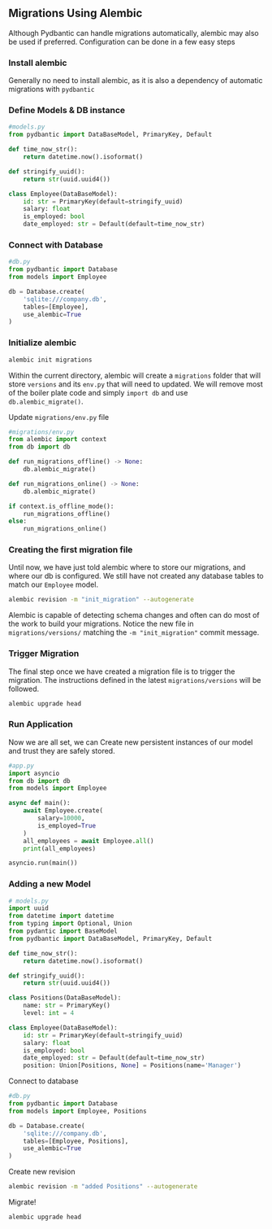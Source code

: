 ## Migrations Using Alembic
Although Pydbantic can handle migrations automatically, alembic may also be used if preferred. Configuration can be done in a few easy steps

### Install alembic
Generally no need to install alembic, as it is also a dependency of automatic migrations with `pydbantic`

### Define Models & DB instance
```python
#models.py
from pydbantic import DataBaseModel, PrimaryKey, Default

def time_now_str():
    return datetime.now().isoformat()

def stringify_uuid():
    return str(uuid.uuid4())

class Employee(DataBaseModel):
    id: str = PrimaryKey(default=stringify_uuid)
    salary: float
    is_employed: bool
    date_employed: str = Default(default=time_now_str)
```

### Connect with Database
```python
#db.py
from pydbantic import Database
from models import Employee

db = Database.create(
    'sqlite:///company.db',
    tables=[Employee],
    use_alembic=True
)
```
### Initialize alembic
```bash
alembic init migrations
```
Within the current directory, alembic will create a `migrations` folder that will store `versions` and its `env.py` that will need to updated. We will remove most of the boiler plate code and simply `import db` and use `db.alembic_migrate()`.


Update `migrations/env.py` file
```python
#migrations/env.py
from alembic import context
from db import db

def run_migrations_offline() -> None:
    db.alembic_migrate()

def run_migrations_online() -> None:
    db.alembic_migrate()

if context.is_offline_mode():
    run_migrations_offline()
else:
    run_migrations_online()
```

### Creating the first migration file
Until now, we have just told alembic where to store our migrations, and where our db is configured. We still have not created any database tables to match our `Employee` model.
```bash
alembic revision -m "init_migration" --autogenerate
```

Alembic is capable of detecting schema changes and often can do most of the work to build your migrations. Notice the new file in `migrations/versions/` matching the `-m "init_migration"` commit message.


### Trigger Migration
The final step once we have created a migration file is to trigger the migration. The instructions defined in the latest `migrations/versions` will be followed.

```bash
alembic upgrade head
```

### Run Application
Now we are all set, we can Create new persistent instances of our model and trust they are safely stored.

```python
#app.py
import asyncio
from db import db
from models import Employee

async def main():
    await Employee.create(
        salary=10000,
        is_employed=True
    )
    all_employees = await Employee.all()
    print(all_employees)

asyncio.run(main())
```

### Adding a new Model

```python
# models.py
import uuid
from datetime import datetime
from typing import Optional, Union
from pydantic import BaseModel
from pydbantic import DataBaseModel, PrimaryKey, Default

def time_now_str():
    return datetime.now().isoformat()

def stringify_uuid():
    return str(uuid.uuid4())

class Positions(DataBaseModel):
    name: str = PrimaryKey()
    level: int = 4

class Employee(DataBaseModel):
    id: str = PrimaryKey(default=stringify_uuid)
    salary: float
    is_employed: bool
    date_employed: str = Default(default=time_now_str)
    position: Union[Positions, None] = Positions(name='Manager')
```

Connect to database

```python
#db.py
from pydbantic import Database
from models import Employee, Positions

db = Database.create(
    'sqlite:///company.db',
    tables=[Employee, Positions],
    use_alembic=True
)
```
Create new revision

```bash
alembic revision -m "added Positions" --autogenerate
```
Migrate!
```bash
alembic upgrade head
```
